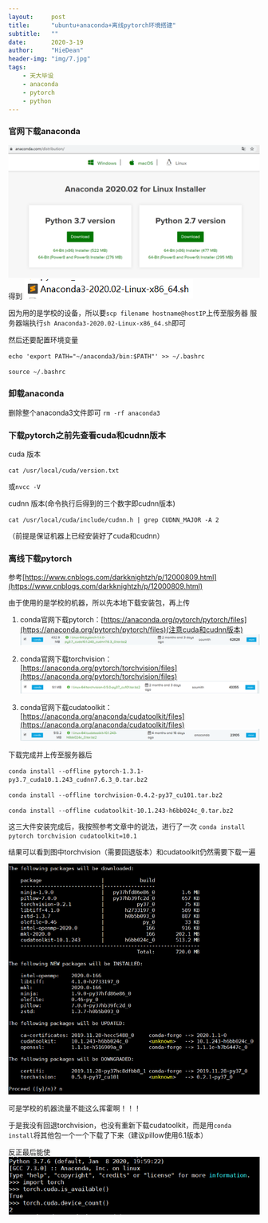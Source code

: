 ```yaml
---
layout:     post
title:      "ubuntu+anaconda+离线pytorch环境搭建"
subtitle:   ""
date:       2020-3-19
author:     "HieDean"
header-img: "img/7.jpg"
tags:
    - 天大毕设
    - anaconda
    - pytorch
    - python
---
```


### 官网下载anaconda
![](/img/blog/1240)
得到
![](/img/blog/1241)

因为用的是学校的设备，所以要`scp filename hostname@hostIP`上传至服务器
服务器端执行`sh Anaconda3-2020.02-Linux-x86_64.sh`即可

然后还要配置环境变量

`echo 'export PATH="~/anaconda3/bin:$PATH"' >> ~/.bashrc`

`source ~/.bashrc`

### 卸载anaconda
删除整个anaconda3文件即可
`rm -rf anaconda3`

### 下载pytorch之前先查看cuda和cudnn版本
cuda 版本

`cat /usr/local/cuda/version.txt`

或`nvcc -V`

cudnn 版本(命令执行后得到的三个数字即cudnn版本)

`cat /usr/local/cuda/include/cudnn.h | grep CUDNN_MAJOR -A 2`

（前提是保证机器上已经安装好了cuda和cudnn）

### 离线下载pytorch
参考[https://www.cnblogs.com/darkknightzh/p/12000809.html](https://www.cnblogs.com/darkknightzh/p/12000809.html)

由于使用的是学校的机器，所以先本地下载安装包，再上传

1. conda官网下载pytorch：[https://anaconda.org/pytorch/pytorch/files](https://anaconda.org/pytorch/pytorch/files)(注意cuda和cudnn版本)
![](/img/blog/1242)

2. conda官网下载torchvision：[https://anaconda.org/pytorch/torchvision/files](https://anaconda.org/pytorch/torchvision/files)
![](/img/blog/1243)

3. conda官网下载cudatoolkit：[https://anaconda.org/anaconda/cudatoolkit/files](https://anaconda.org/anaconda/cudatoolkit/files)
![](/img/blog/1244)

下载完成并上传至服务器后

`conda install --offline pytorch-1.3.1-py3.7_cuda10.1.243_cudnn7.6.3_0.tar.bz2`

`conda install --offline torchvision-0.4.2-py37_cu101.tar.bz2`

`conda install --offline cudatoolkit-10.1.243-h6bb024c_0.tar.bz2`

这三大件安装完成后，我按照参考文章中的说法，进行了一次
`conda install pytorch torchvision cudatoolkit=10.1`

结果可以看到图中torchvision（需要回退版本）和cudatoolkit仍然需要下载一遍

![](/img/blog/1245)

可是学校的机器流量不能这么挥霍啊！！！

于是我没有回退torchvision，也没有重新下载cudatoolkit，而是用`conda install`将其他包一个一个下载了下来（建议pillow使用6.1版本）

反正最后能使
![](/img/blog/1246)


